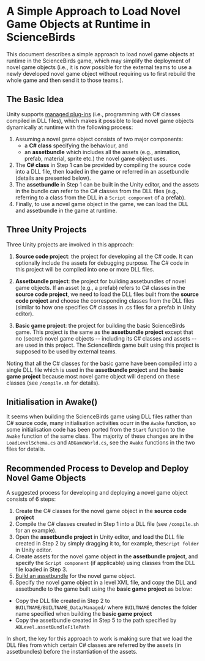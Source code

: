 # A Simple Approach to Load Novel Game Objects at Runtime in ScienceBirds

This document describes a simple approach to load novel game objects at runtime in the ScienceBirds game, which may simplify the deployment of novel game objects (i.e., it is now possible for the external teams to use a newly developed novel game object without requiring us to first rebuild the whole game and then send it to those teams.).

## The Basic Idea

Unity supports [managed plug-ins](https://docs.unity3d.com/Manual/UsingDLL.html) (i.e., programming with C# classes compiled in DLL files), which makes it possible to load novel game objects dynamically at runtime with the following process:

1. Assuming a novel game object consists of two major components: 
	- a **C# class** specifying the behaviour, and
	- an **assetbundle** which includes all the assets (e.g., animation, prefab, material, sprite etc.) the novel game object uses.
2. The **C# class** in Step 1 can be provided by compiling the source code into a DLL file, then loaded in the game or referred in an assetbundle (details are presented below).
3. The **assetbundle** in Step 1 can be built in the Unity editor, and the assets in the bundle can refer to the C# classes from the DLL files (e.g., referring to a class from the DLL in a `Script component` of a prefab).
4. Finally, to use a novel game object in the game, we can load the DLL and assetbundle in the game at runtime.


## Three Unity Projects

Three Unity projects are involved in this approach:

1. **Source code project**: the project for developing all the C# code. It can optionally include the assets for debugging purpose. The C# code in this project will be compiled into one or more DLL files.

2. **Assetbundle project**: the project for building assetbundles of novel game objects. If an asset (e.g., a prefab) refers to C# classes in the **source code project**, we need to load the DLL files built from the **source code project** and choose the corresponding classes from the DLL files (similar to how one specifies C# classes in .cs files for a prefab in Unity editor).
3. **Basic game project**: the project for building the basic ScienceBirds game. This project is the same as the **assetbundle project** except that no (secret) novel game objects -- including its C# classes and assets -- are used in this project. The ScienceBirds game built using this project is supposed to be used by external teams.

Noting that all the C# classes for the basic game have been compiled into a single DLL file which is used in the **assetbundle project** and the **basic game project** because most novel game object will depend on these classes (see `/compile.sh` for details).


## Initialisation in Awake()

It seems when building the ScienceBirds game using DLL files rather than C# source code, many initialisation activities ocurr in the `Awake` function, so some initialisation code has been ported from the `Start` function to the `Awake` function of the same class. The majority of these changes are in the `LoadLevelSchema.cs` and `ABGameWorld.cs`, see the `Awake` functions in the two files for details. 

## Recommended Process to Develop and Deploy Novel Game Objects

A suggested process for developing and deploying a novel game object consists of 6 steps:

1. Create the C# classes for the novel game object in the **source code project**
2. Compile the C# classes created in Step 1 into a DLL file (see `/compile.sh` for an example).
3. Open the **assetbundle project** in Unity editor, and load the DLL file created in Step 2 by simply dragging it to, for example, the`Script folder` in Unity editor.
4. Create assets for the novel game object in the **assetbundle project**, and specify the `Script component` (if applicable) using classes from the DLL file loaded in Step 3.
5. [Build an assetbundle](https://docs.unity3d.com/Manual/AssetBundlesIntro.html) for the novel game object.
6. Specify the novel game object in a level XML file, and copy the DLL and assetbundle to the game built using the **basic game project** as below:
 - Copy the DLL file created in Step 2 to `BUILTNAME/BUILTNAME_Data/Managed/` where `BUILTNAME` denotes the folder name specified when building the **basic game project** 
 - Copy the assetbundle created in Step 5 to the path specified by `ABLevel.assetBundleFilePath`

In short, the key for this approach to work is making sure that we load the DLL files from which certain C# classes are referred by the assets (in assetbundles) before the instantiation of the assets.

